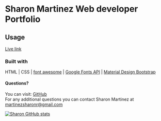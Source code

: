 # Sharon Martinez Web developer Portfolio
  
  ## Usage 
  [Live link](https://sharon1106.github.io/Portfolio/)

  ### Built with
  HTML | CSS | [font awesome](https://fontawesome.com/) | [Google Fonts API](https://fonts.google.com/) | [Material Design Bootstrap](https://mdbootstrap.com/)
  
  #### Questions?
  You can visit: [GitHub](https://github.com/Sharon1106)  
  For any additional questions you can contact Sharon Martinez at martinezsharonr@gmail.com
  
  [![Sharon GitHub stats](https://github-readme-stats.vercel.app/api?username=sharon1106)](https://github.com/anuraghazra/github-readme-stats)

